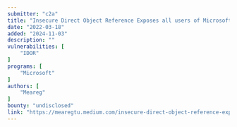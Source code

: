 ```yaml
---
submitter: "c2a"
title: "Insecure Direct Object Reference Exposes all users of Microsoft Azure Independent Software Vendors"
date: "2022-03-18"
added: "2024-11-03"
description: ""
vulnerabilities: [
    "IDOR"
]
programs: [
    "Microsoft"
]
authors: [
    "Meareg"
]
bounty: "undisclosed"
link: "https://mearegtu.medium.com/insecure-direct-object-reference-exposes-all-users-of-microsoft-azure-independent-software-vendors-bed3b45e509"
---
```





